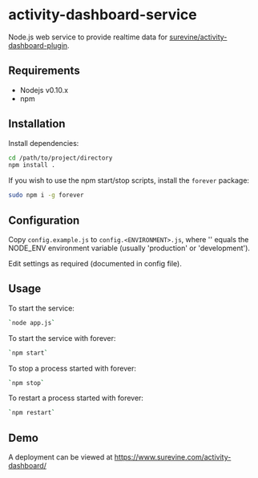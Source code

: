activity-dashboard-service
==========================

Node.js web service to provide realtime data for [surevine/activity-dashboard-plugin](https://github.com/surevine/activity-dashboard-plugin).

## Requirements

* Nodejs v0.10.x
* npm

## Installation

Install dependencies:
```bash
cd /path/to/project/directory
npm install .
```

If you wish to use the npm start/stop scripts, install the `forever` package:
```bash
sudo npm i -g forever
```

## Configuration

Copy `config.example.js` to `config.<ENVIRONMENT>.js`, where '<ENVIRONMENT>' equals the NODE_ENV environment variable (usually 'production' or 'development').

Edit settings as required (documented in config file).

## Usage

To start the service:
```bash
`node app.js`
```

To start the service with forever:
```bash
`npm start`
```

To stop a process started with forever:
```bash
`npm stop`
```

To restart a process started with forever:
```bash
`npm restart`
```

## Demo

A deployment can be viewed at https://www.surevine.com/activity-dashboard/
